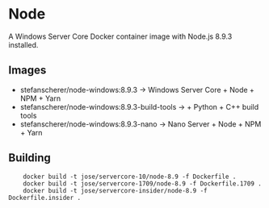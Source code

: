 # Node

A Windows Server Core Docker container image with Node.js 8.9.3 installed.

## Images

- stefanscherer/node-windows:8.9.3 -> Windows Server Core + Node + NPM + Yarn
- stefanscherer/node-windows:8.9.3-build-tools -> + Python + C++ build tools
- stefanscherer/node-windows:8.9.3-nano -> Nano Server + Node + NPM + Yarn

## Building

```
    docker build -t jose/servercore-10/node-8.9 -f Dockerfile .
    docker build -t jose/servercore-1709/node-8.9 -f Dockerfile.1709 .
    docker build -t jose/servercore-insider/node-8.9 -f Dockerfile.insider .

```
